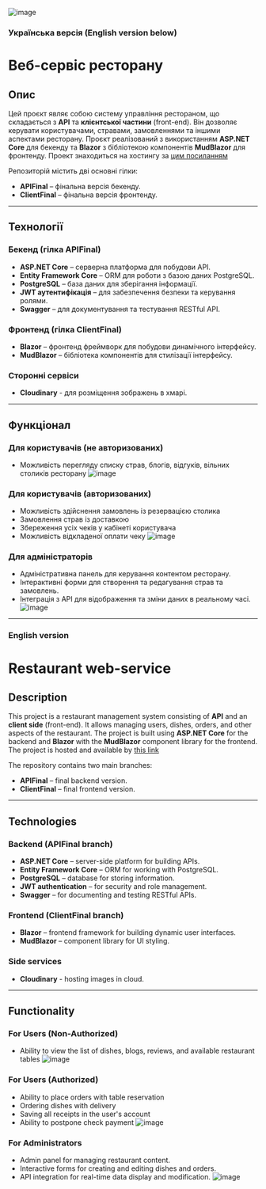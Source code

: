 ![image](https://github.com/user-attachments/assets/d3939eb2-9959-4df3-8bd7-02a203e7b508)

### Українська версія (English version below)

# Веб-сервіс ресторану

## Опис

Цей проєкт являє собою систему управління рестораном, що складається з **API** та **клієнтської частини** (front-end). Він дозволяє керувати користувачами, стравами, замовленнями та іншими аспектами ресторану. Проєкт реалізований з використанням **ASP.NET Core** для бекенду та **Blazor** з бібліотекою компонентів **MudBlazor** для фронтенду.
Проект знаходиться на хостингу за [цим посиланням](https://a4itxd.realhost-free.net/)

Репозиторій містить дві основні гілки:
- **APIFinal** – фінальна версія бекенду.
- **ClientFinal** – фінальна версія фронтенду.

---

## Технології

### Бекенд (гілка APIFinal)

- **ASP.NET Core** – серверна платформа для побудови API.
- **Entity Framework Core** – ORM для роботи з базою даних PostgreSQL.
- **PostgreSQL** – база даних для зберігання інформації.
- **JWT аутентифікація** – для забезпечення безпеки та керування ролями.
- **Swagger** – для документування та тестування RESTful API.

### Фронтенд (гілка ClientFinal)

- **Blazor** – фронтенд фреймворк для побудови динамічного інтерфейсу.
- **MudBlazor** – бібліотека компонентів для стилізації інтерфейсу.

### Сторонні сервіси

- **Cloudinary** - для розміщення зображень в хмарі.

---

## Функціонал

### Для користувачів (не авторизованих)
- Можливість перегляду списку страв, блогів, відгуків, вільних столиків ресторану
  ![image](https://github.com/user-attachments/assets/ca786946-1ba8-474c-90da-16b49e7db38b)

### Для користувачів (авторизованих)
- Можливість здійснення замовлень із резервацією столика
- Замовлення страв із доставкою
- Збереження усіх чеків у кабінеті користувача
- Можливість відкладеної оплати чеку
![image](https://github.com/user-attachments/assets/bf13de9f-3c3a-44ad-831b-e0ec7031c496)

### Для адміністраторів
- Адміністративна панель для керування контентом ресторану.
- Інтерактивні форми для створення та редагування страв та замовлень.
- Інтеграція з API для відображення та зміни даних в реальному часі.
![image](https://github.com/user-attachments/assets/da9827d4-1cf0-48ed-8801-7ab222f628ae)

---

### English version

# Restaurant web-service

## Description

This project is a restaurant management system consisting of **API** and an **client side** (front-end). It allows managing users, dishes, orders, and other aspects of the restaurant. The project is built using **ASP.NET Core** for the backend and **Blazor** with the **MudBlazor** component library for the frontend.
The project is hosted and available by [this link](https://a4itxd.realhost-free.net/)

The repository contains two main branches:
- **APIFinal** – final backend version.
- **ClientFinal** – final frontend version.

---

## Technologies

### Backend (APIFinal branch)

- **ASP.NET Core** – server-side platform for building APIs.
- **Entity Framework Core** – ORM for working with PostgreSQL.
- **PostgreSQL** – database for storing information.
- **JWT authentication** – for security and role management.
- **Swagger** – for documenting and testing RESTful APIs.

### Frontend (ClientFinal branch)

- **Blazor** – frontend framework for building dynamic user interfaces.
- **MudBlazor** – component library for UI styling.

### Side services

- **Cloudinary** - hosting images in cloud.
---

## Functionality

### For Users (Non-Authorized)
- Ability to view the list of dishes, blogs, reviews, and available restaurant tables
  ![image](https://github.com/user-attachments/assets/ca786946-1ba8-474c-90da-16b49e7db38b)

### For Users (Authorized)
- Ability to place orders with table reservation
- Ordering dishes with delivery
- Saving all receipts in the user's account
- Ability to postpone check payment
![image](https://github.com/user-attachments/assets/bf13de9f-3c3a-44ad-831b-e0ec7031c496)

### For Administrators
- Admin panel for managing restaurant content.
- Interactive forms for creating and editing dishes and orders.
- API integration for real-time data display and modification.
![image](https://github.com/user-attachments/assets/da9827d4-1cf0-48ed-8801-7ab222f628ae)


